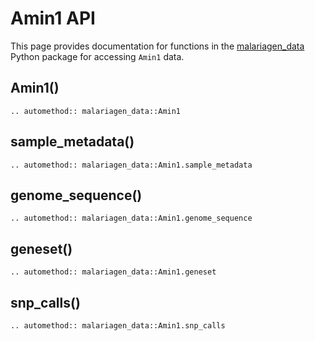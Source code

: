 # Amin1 API

This page provides documentation for functions in the [malariagen_data](https://github.com/malariagen/malariagen-data-python) Python package for accessing `Amin1` data.

## Amin1()

```{eval-rst}
.. automethod:: malariagen_data::Amin1
```

## sample_metadata()

```{eval-rst}
.. automethod:: malariagen_data::Amin1.sample_metadata
```

## genome_sequence()

```{eval-rst}
.. automethod:: malariagen_data::Amin1.genome_sequence
```

## geneset()

```{eval-rst}
.. automethod:: malariagen_data::Amin1.geneset
```

## snp_calls()

```{eval-rst}
.. automethod:: malariagen_data::Amin1.snp_calls
```
